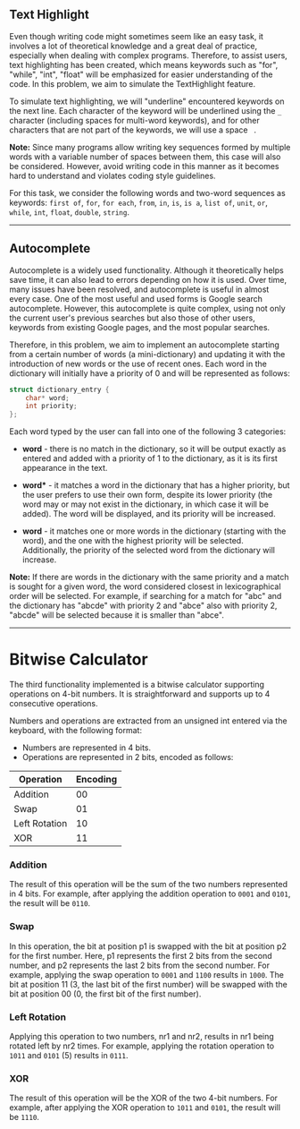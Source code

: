 ## Text Highlight

Even though writing code might sometimes seem like an easy task, it involves a lot of theoretical knowledge and a great deal of practice, especially when dealing with complex programs. Therefore, to assist users, text highlighting has been created, which means keywords such as "for", "while", "int", "float" will be emphasized for easier understanding of the code. In this problem, we aim to simulate the TextHighlight feature.

To simulate text highlighting, we will "underline" encountered keywords on the next line. Each character of the keyword will be underlined using the `_` character (including spaces for multi-word keywords), and for other characters that are not part of the keywords, we will use a space ` `.

**Note:** Since many programs allow writing key sequences formed by multiple words with a variable number of spaces between them, this case will also be considered. However, avoid writing code in this manner as it becomes hard to understand and violates coding style guidelines.

For this task, we consider the following words and two-word sequences as keywords: `first of`, `for`, `for each`, `from`, `in`, `is`, `is a`, `list of`, `unit`, `or`, `while`, `int`, `float`, `double`, `string`.

---

## Autocomplete

Autocomplete is a widely used functionality. Although it theoretically helps save time, it can also lead to errors depending on how it is used. Over time, many issues have been resolved, and autocomplete is useful in almost every case. One of the most useful and used forms is Google search autocomplete. However, this autocomplete is quite complex, using not only the current user's previous searches but also those of other users, keywords from existing Google pages, and the most popular searches.

Therefore, in this problem, we aim to implement an autocomplete starting from a certain number of words (a mini-dictionary) and updating it with the introduction of new words or the use of recent ones. Each word in the dictionary will initially have a priority of 0 and will be represented as follows:

```c
struct dictionary_entry {
    char* word;
    int priority;
};
```

Each word typed by the user can fall into one of the following 3 categories:

- **word** - there is no match in the dictionary, so it will be output exactly as entered and added with a priority of 1 to the dictionary, as it is its first appearance in the text.

- **word\*** - it matches a word in the dictionary that has a higher priority, but the user prefers to use their own form, despite its lower priority (the word may or may not exist in the dictionary, in which case it will be added). The word will be displayed, and its priority will be increased.

- **word** - it matches one or more words in the dictionary (starting with the word), and the one with the highest priority will be selected. Additionally, the priority of the selected word from the dictionary will increase.

**Note:** If there are words in the dictionary with the same priority and a match is sought for a given word, the word considered closest in lexicographical order will be selected. For example, if searching for a match for "abc" and the dictionary has "abcde" with priority 2 and "abce" also with priority 2, "abcde" will be selected because it is smaller than "abce".

---

# Bitwise Calculator

The third functionality implemented is a bitwise calculator supporting operations on 4-bit numbers. It is straightforward and supports up to 4 consecutive operations.

Numbers and operations are extracted from an unsigned int entered via the keyboard, with the following format:

- Numbers are represented in 4 bits.
- Operations are represented in 2 bits, encoded as follows:

| Operation         | Encoding |
| ----------------- | -------- |
| Addition          | 00       |
| Swap              | 01       |
| Left Rotation     | 10       |
| XOR               | 11       |

### Addition

The result of this operation will be the sum of the two numbers represented in 4 bits. For example, after applying the addition operation to `0001` and `0101`, the result will be `0110`.

### Swap

In this operation, the bit at position p1 is swapped with the bit at position p2 for the first number. Here, p1 represents the first 2 bits from the second number, and p2 represents the last 2 bits from the second number. For example, applying the swap operation to `0001` and `1100` results in `1000`. The bit at position 11 (3, the last bit of the first number) will be swapped with the bit at position 00 (0, the first bit of the first number).

### Left Rotation

Applying this operation to two numbers, nr1 and nr2, results in nr1 being rotated left by nr2 times. For example, applying the rotation operation to `1011` and `0101` (5) results in `0111`.

### XOR

The result of this operation will be the XOR of the two 4-bit numbers. For example, after applying the XOR operation to `1011` and `0101`, the result will be `1110`.
